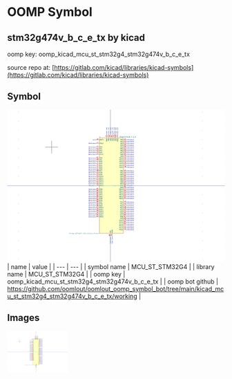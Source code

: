 # OOMP Symbol  
## stm32g474v_b_c_e_tx  by kicad  
  
oomp key: oomp_kicad_mcu_st_stm32g4_stm32g474v_b_c_e_tx  
  
source repo at: [https://gitlab.com/kicad/libraries/kicad-symbols](https://gitlab.com/kicad/libraries/kicad-symbols)  
## Symbol  
  
[![working.png](working_600.png)](working.png)  
| name | value | 
| --- | --- | 
| symbol name | MCU_ST_STM32G4 | 
| library name | MCU_ST_STM32G4 | 
| oomp key | oomp_kicad_mcu_st_stm32g4_stm32g474v_b_c_e_tx | 
| oomp bot github | https://github.com/oomlout/oomlout_oomp_symbol_bot/tree/main/kicad_mcu_st_stm32g4_stm32g474v_b_c_e_tx/working | 
## Images  
  
[![working.png](working_140.png)](working.png)  
